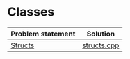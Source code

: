# Classes

| Problem statement |      Solution      |
|:------------------|:------------------:|
| [Structs][]       | [structs.cpp][]    |

[Structs]: https://www.hackerrank.com/challenges/c-tutorial-struct

[structs.cpp]: strings.cpp
